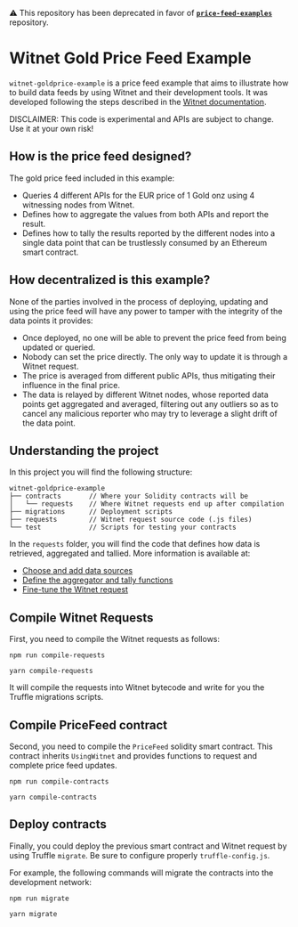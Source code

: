 ⚠️ This repository has been deprecated in favor of [**`price-feed-examples`**](https://github.com/stampery-labs/witnet-price-feed-examples) repository.

# Witnet Gold Price Feed Example

`witnet-goldprice-example` is a price feed example that aims to illustrate how to build data feeds by using Witnet and their development tools. It was developed following the steps described in the [Witnet documentation](https://docs.witnet.io/tutorials/bitcoin-price-feed/introduction/).

DISCLAIMER: This code is experimental and APIs are subject to change. Use it at your own risk!


## How is the price feed designed?

The gold price feed included in this example:

- Queries 4 different APIs for the EUR price of 1 Gold onz using 4 witnessing nodes from Witnet.
- Defines how to aggregate the values from both APIs and report the result.
- Defines how to tally the results reported by the different nodes into a single data point that can be trustlessly consumed by an Ethereum smart contract.


## How decentralized is this example?

None of the parties involved in the process of deploying, updating and using the price feed will have any power to tamper with the integrity of the data points it provides:

- Once deployed, no one will be able to prevent the price feed from being updated or queried.
- Nobody can set the price directly. The only way to update it is through a Witnet request.
- The price is averaged from different public APIs, thus mitigating their influence in the final price.
- The data is relayed by different Witnet nodes, whose reported data points get aggregated and averaged, filtering out any outliers so as to cancel any malicious reporter who may try to leverage a slight drift of the data point.


## Understanding the project

In this project you will find the following structure:

```
witnet-goldprice-example
├── contracts       // Where your Solidity contracts will be
│   └── requests    // Where Witnet requests end up after compilation
├── migrations      // Deployment scripts
├── requests        // Witnet request source code (.js files)
└── test            // Scripts for testing your contracts
```

In the `requests` folder, you will find the code that defines how data is retrieved, aggregated and tallied. More information is available at:

- [Choose and add data sources](https://docs.witnet.io/tutorials/bitcoin-price-feed/sources/)
- [Define the aggregator and tally functions](https://docs.witnet.io/tutorials/bitcoin-price-feed/aggregations/)
- [Fine-tune the Witnet request](https://docs.witnet.io/tutorials/bitcoin-price-feed/fine-tuning/)


## Compile Witnet Requests

First, you need to compile the Witnet requests as follows:

```console tab="npm"
npm run compile-requests
```

```console tab="yarn"
yarn compile-requests
```

It will compile the requests into Witnet bytecode and write for you the Truffle migrations scripts.


## Compile PriceFeed contract

Second, you need to compile the `PriceFeed` solidity smart contract. This contract inherits `UsingWitnet` and provides functions to request and complete price feed updates.

```console tab="npm"
npm run compile-contracts
```

```console tab="yarn"
yarn compile-contracts
```


## Deploy contracts

Finally, you could deploy the previous smart contract and Witnet request by using Truffle `migrate`. Be sure to configure properly `truffle-config.js`.

For example, the following commands will migrate the contracts into the development network:

```console tab="npm"
npm run migrate
```

```console tab="yarn"
yarn migrate
```

